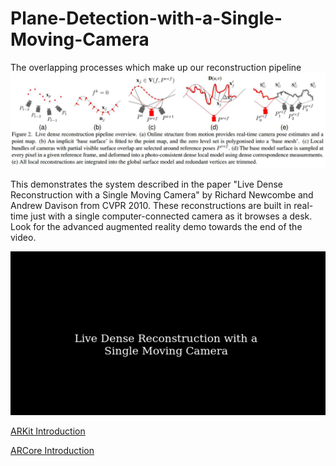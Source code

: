 # Plane-Detection-with-a-Single-Moving-Camera

The overlapping processes which make up our reconstruction pipeline
![image](https://github.com/tatfook/3d-from-infrared-picture/blob/master/overview.jpg)

This demonstrates the system described in the paper "Live Dense Reconstruction with a Single Moving Camera" by Richard Newcombe and Andrew Davison from CVPR 2010. These reconstructions are built in real-time just with a single computer-connected camera as it browses a desk. Look for the advanced augmented reality demo towards the end of the video.

[![ScreenShot](https://github.com/tatfook/3d-from-infrared-picture/blob/master/heading.jpg)](https://www.youtube.com/watch?v=CZiSK7OMANw)

[ARKit Introduction](https://www.youtube.com/watch?v=LLRweyZ1KpA)

[ARCore Introduction](https://www.youtube.com/watch?v=ttdPqly4OF8)
